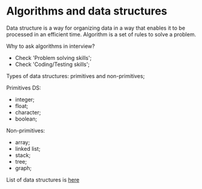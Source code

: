 # Algorithms and data structures

Data structure is a way for organizing data in a way that enables it to be processed in an efficient time.
Algorithm is a set of rules to solve a problem.

Why to ask algorithms in interview?
- Check 'Problem solving skills';
- Check 'Coding/Testing skills';

Types of data structures: primitives and non-primitives;

Primitives DS:
- integer;
- float;
- character;
- boolean;

Non-primitives:
- array;
- linked list;
- stack;
- tree;
- graph;

List of data structures is [here](https://en.wikipedia.org/wiki/List_of_data_structures)
